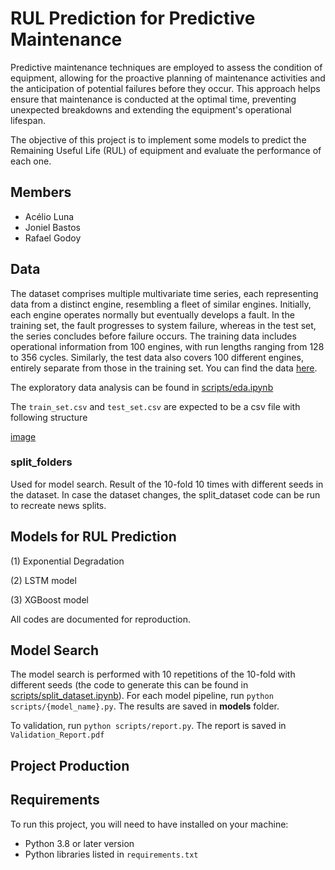 # RUL Prediction for Predictive Maintenance

Predictive maintenance techniques are employed to assess the condition of equipment, allowing for the proactive planning of maintenance activities and the anticipation of potential failures before they occur. This approach helps ensure that maintenance is conducted at the optimal time, preventing unexpected breakdowns and extending the equipment's operational lifespan.

The objective of this project is to implement some models to predict the Remaining Useful Life (RUL) of equipment and evaluate the performance of each one.

## Members
- Acélio Luna
- Joniel Bastos
- Rafael Godoy

## Data
The dataset comprises multiple multivariate time series, each representing data from a distinct engine, resembling a fleet of similar engines. Initially, each engine operates normally but eventually develops a fault. In the training set, the fault progresses to system failure, whereas in the test set, the series concludes before failure occurs. The training data includes operational information from 100 engines, with run lengths ranging from 128 to 356 cycles. Similarly, the test data also covers 100 different engines, entirely separate from those in the training set. You can find the data [here](https://www.kaggle.com/datasets/behrad3d/nasa-cmaps).

The exploratory data analysis can be found in [scripts/eda.ipynb](https://github.com/RafaelSilvaGodoy/PO235-previsao-falhas/blob/befa0470a9ce7e4372e8ef83c6f31e6e259f6ccd/scripts/eda.ipynb)

The `train_set.csv` and `test_set.csv` are expected to be a csv file with following structure

[image](https://github.com/RafaelSilvaGodoy/PO235-previsao-falhas/blob/52d0192d12b4f575b94bc6ca49813c62f35b1cfa/dataset/images/table.png)

### split_folders

Used for model search. Result of the 10-fold 10 times with different seeds in the dataset. In case the dataset changes, the split_dataset code can be run to recreate news splits.

## Models for RUL Prediction
(1) Exponential Degradation

(2) LSTM model

(3) XGBoost model

All codes are documented for reproduction.

## Model Search
The model search is performed with 10 repetitions of the 10-fold with different seeds (the code to generate this can be found in [scripts/split_dataset.ipynb](https://github.com/RafaelSilvaGodoy/PO235-previsao-falhas/blob/cea7f798dd38e052d2a0b529b9de7541a2d475b3/scripts/split_dataset.ipynb)). For each model pipeline, run `python scripts/{model_name}.py`. The results are saved in **models** folder.

To validation, run `python scripts/report.py`. The report is saved in `Validation_Report.pdf`

## Project Production

## Requirements

To run this project, you will need to have installed on your machine:

- Python 3.8 or later version
- Python libraries listed in `requirements.txt`
